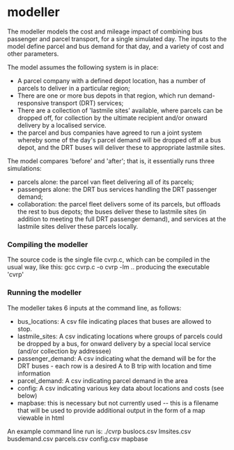 # modeller

The modeller models the cost and mileage impact of combining bus passenger and parcel transport, for a single  simulated day.
The inputs to the model define parcel and bus demand for that day, and a variety of cost and other parameters.

The model assumes the following system is in place:

- A parcel company with a defined depot location, has a number of parcels to deliver in a particular region;
- There are one or more bus depots in that region, which run demand-responsive transport (DRT) services;
- There are a collection of 'lastmile sites' available, where parcels can be dropped off, for collection by the ultimate recipient and/or onward delivery by a localised service.
- the parcel and bus companies have agreed to run a joint system whereby some of the day's parcel demand will be dropped off at a bus depot, and the DRT buses will deliver these to appropriate lastmile sites.
 
 The model compares 'before' and 'after'; that is, it essentially runs three simulations:
 -  parcels alone: the parcel van fleet  delivering all of its parcels;
 -  passengers alone: the DRT bus services handling the DRT passenger demand;
 -  collaboration: the parcel fleet delivers some of its parcels, but offloads the rest to bus depots; the buses deliver these to lastmile sites (in addition to meeting the full DRT passenger demand), and services at the lastmile sites deliver these parcels locally.
 
 
### Compiling the modeller
The source code is the  single file cvrp.c, which can be compiled in the usual way, like this:
    gcc cvrp.c -o cvrp -lm
.. producing the executable 'cvrp'

### Running the modeller

The modeller takes 6 inputs at the command line, as follows:

* bus_locations:  A csv file indicating  places that buses are allowed to stop.
* lastmile_sites: A csv indicating  locations where groups of parcels could be dropped by a bus, for onward delivery by a special local service (and/or collection by addressee)
* passenger_demand: A csv indicating what the demand will be for the DRT buses - each row is a desired A to  B trip with location and time information
* parcel_demand:  A csv indicating parcel demand in the area
*  config:  A csv indicating various key data about locations and costs (see below)
*  mapbase: this is necessary but not currently used -- this is a filename that will be used to provide additional output in the form of a map viewable in html

An example command line run is:
./cvrp   buslocs.csv lmsites.csv  busdemand.csv  parcels.csv  config.csv mapbase

####



